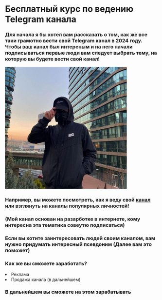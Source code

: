   <!DOCTYPE html>
<html lang="en">

<head>
    <meta charset="UTF-8">
    <meta name="viewport" content="width=device-width, initial-scale=1.0">
    <title>КУРС ОТ REZAIN</title>
</head>

<body>
    <h1>Бесплатный курс по ведению Telegram канала</h1>
    <h3>Для начала я бы хотел вам рассказать о том, как же все таки грамотно вести свой Telegram канал в 2024 году. Чтобы
        ваш канал был интереным и на него начали подписываться первые люди вам следует выбрать тему, на которую вы
        будете вести свой канал!</h3>
    <img src="photo_2024-06-13_15-09-35.jpg" width="400" height="400">
        <h3>Например, вы можете посмотреть, как я веду свой <a href="https://t.me/rezainteam"> канал </a> или взглянуть на каналы популярных личностей!</h3>
        <h3> (Мой канал основан на разарботке в интернете, кому интересна эта тематика совеутю подписаться) </h3>
    <h3> Если вы хотите заинтересовать людей своим каналом, вам нужно придумать интересный псевдоним (Далее вам это поможет) </h3>
<h3> Как же вы сможете заработать? </h3>
<li>Реклама</li>
<li>Продажа канала (в дальнейшем)</li>
<h3>В дальнейшем вы сможете на этом зарабатывать</h3>


</body>

</html>
